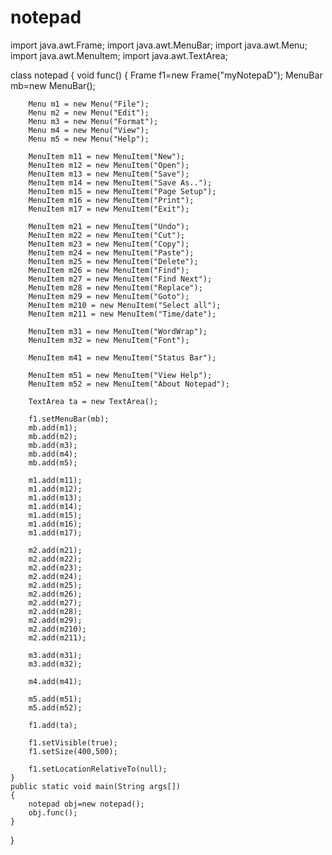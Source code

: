 # notepad
import java.awt.Frame;
import java.awt.MenuBar;
import java.awt.Menu;
import java.awt.MenuItem;
import java.awt.TextArea;

class notepad
{
	void func()
	{
		Frame f1=new Frame("myNotepaD");
		MenuBar mb=new MenuBar();


		Menu m1 = new Menu("File");
		Menu m2 = new Menu("Edit");
		Menu m3 = new Menu("Format");
		Menu m4 = new Menu("View");
		Menu m5 = new Menu("Help");

		MenuItem m11 = new MenuItem("New");
		MenuItem m12 = new MenuItem("Open");
		MenuItem m13 = new MenuItem("Save");				
		MenuItem m14 = new MenuItem("Save As..");
		MenuItem m15 = new MenuItem("Page Setup");
		MenuItem m16 = new MenuItem("Print");
		MenuItem m17 = new MenuItem("Exit");

		MenuItem m21 = new MenuItem("Undo");
		MenuItem m22 = new MenuItem("Cut");
		MenuItem m23 = new MenuItem("Copy");				
		MenuItem m24 = new MenuItem("Paste");
		MenuItem m25 = new MenuItem("Delete");
		MenuItem m26 = new MenuItem("Find");
		MenuItem m27 = new MenuItem("Find Next");
		MenuItem m28 = new MenuItem("Replace");
		MenuItem m29 = new MenuItem("Goto");
		MenuItem m210 = new MenuItem("Select all");
		MenuItem m211 = new MenuItem("Time/date");

		MenuItem m31 = new MenuItem("WordWrap");
		MenuItem m32 = new MenuItem("Font");

		MenuItem m41 = new MenuItem("Status Bar");

		MenuItem m51 = new MenuItem("View Help");
		MenuItem m52 = new MenuItem("About Notepad");

		TextArea ta = new TextArea();

		f1.setMenuBar(mb);
		mb.add(m1);
		mb.add(m2);
		mb.add(m3);
		mb.add(m4);
		mb.add(m5);

		m1.add(m11);
		m1.add(m12);
		m1.add(m13);
		m1.add(m14);
		m1.add(m15);
		m1.add(m16);
		m1.add(m17);

		m2.add(m21);
		m2.add(m22);
		m2.add(m23);
		m2.add(m24);
		m2.add(m25);
		m2.add(m26);
		m2.add(m27);
		m2.add(m28);
		m2.add(m29);
		m2.add(m210);
		m2.add(m211);
		
		m3.add(m31);
		m3.add(m32);

		m4.add(m41);
		
		m5.add(m51);
		m5.add(m52);

		f1.add(ta);
		
		f1.setVisible(true);
		f1.setSize(400,500);

		f1.setLocationRelativeTo(null);
	}
	public static void main(String args[])
	{
		notepad obj=new notepad();
		obj.func();
	}
}

